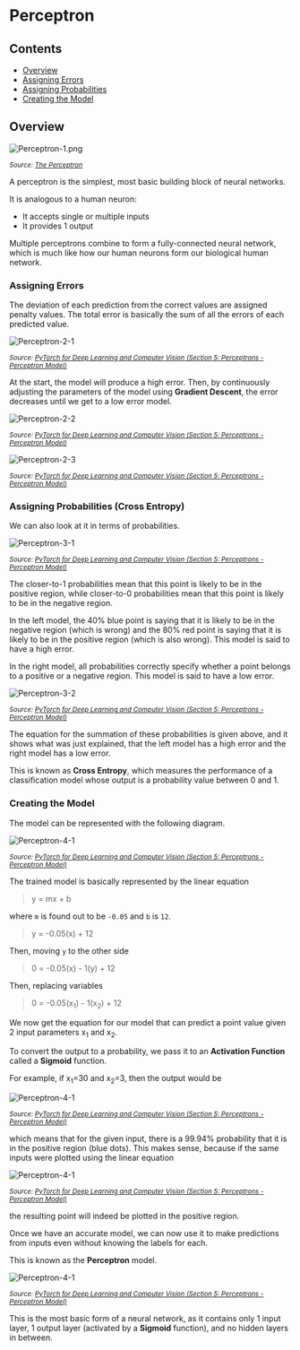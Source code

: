 # Perceptron

## Contents

* [Overview](#overview)
* [Assigning Errors](#assigning-errors)
* [Assigning Probabilities](#assigning-probabilities-cross-entropy)
* [Creating the Model](#creating-the-model)

## Overview

![Perceptron-1.png](./Perceptron-1-Intro.png)

<sub><i>Source: [The Perceptron](https://towardsdatascience.com/the-perceptron-3af34c84838c)</i></sub>

A perceptron is the simplest, most basic building block of neural networks.

It is analogous to a human neuron:
* It accepts single or multiple inputs
* It provides 1 output

Multiple perceptrons combine to form a fully-connected neural network, which is much like how our human neurons form our biological human network.

### Assigning Errors

The deviation of each prediction from the correct values are assigned penalty values. The total error is basically the sum of all the errors of each predicted value.

![Perceptron-2-1](./Perceptron-2-AssignPenalties-1.png)

<sub><i>Source: [PyTorch for Deep Learning and Computer Vision (Section 5: Perceptrons - Perceptron Model)](https://www.udemy.com/course/pytorch-for-deep-learning-and-computer-vision/)</i></sub>

At the start, the model will produce a high error. Then, by continuously adjusting the parameters of the model using **Gradient Descent**, the error decreases until we get to a low error model.

![Perceptron-2-2](./Perceptron-2-AssignPenalties-2.png)

<sub><i>Source: [PyTorch for Deep Learning and Computer Vision (Section 5: Perceptrons - Perceptron Model)](https://www.udemy.com/course/pytorch-for-deep-learning-and-computer-vision/)</i></sub>

![Perceptron-2-3](./Perceptron-2-AssignPenalties-3.png)

<sub><i>Source: [PyTorch for Deep Learning and Computer Vision (Section 5: Perceptrons - Perceptron Model)](https://www.udemy.com/course/pytorch-for-deep-learning-and-computer-vision/)</i></sub>

### Assigning Probabilities (Cross Entropy)

We can also look at it in terms of probabilities.

![Perceptron-3-1](./Perceptron-3-AssignProbabilities-1.png)

<sub><i>Source: [PyTorch for Deep Learning and Computer Vision (Section 5: Perceptrons - Perceptron Model)](https://www.udemy.com/course/pytorch-for-deep-learning-and-computer-vision/)</i></sub>

The closer-to-1 probabilities mean that this point is likely to be in the positive region, while closer-to-0 probabilities mean that this point is likely to be in the negative region.

In the left model, the 40% blue point is saying that it is likely to be in the negative region (which is wrong) and the 80% red point is saying that it is likely to be in the positive region (which is also wrong). This model is said to have a high error.

In the right model, all probabilities correctly specify whether a point belongs to a positive or a negative region. This model is said to have a low error.

![Perceptron-3-2](./Perceptron-3-AssignProbabilities-2.png)

<sub><i>Source: [PyTorch for Deep Learning and Computer Vision (Section 5: Perceptrons - Perceptron Model)](https://www.udemy.com/course/pytorch-for-deep-learning-and-computer-vision/)</i></sub>

The equation for the summation of these probabilities is given above, and it shows what was just explained, that the left model has a high error and the right model has a low error.

This is known as **Cross Entropy**, which measures the performance of a classification model whose output is a probability value between 0 and 1.

### Creating the Model

The model can be represented with the following diagram.

![Perceptron-4-1](./Perceptron-4-Node-1.png)

<sub><i>Source: [PyTorch for Deep Learning and Computer Vision (Section 5: Perceptrons - Perceptron Model)](https://www.udemy.com/course/pytorch-for-deep-learning-and-computer-vision/)</i></sub>

The trained model is basically represented by the linear equation

> y = mx + b

where `m` is found out to be `-0.05` and `b` is `12`.

> y = -0.05(x) + 12

Then, moving `y` to the other side

> 0 = -0.05(x) - 1(y) + 12

Then, replacing variables

> 0 = -0.05(x<sub>1</sub>) - 1(x<sub>2</sub>) + 12

We now get the equation for our model that can predict a point value given 2 input parameters x<sub>1</sub> and x<sub>2</sub>.

To convert the output to a probability, we pass it to an **Activation Function** called a **Sigmoid** function.

For example, if x<sub>1</sub>=30 and x<sub>2</sub>=3, then the output would be

![Perceptron-4-1](./Perceptron-4-Node-2.png)

<sub><i>Source: [PyTorch for Deep Learning and Computer Vision (Section 5: Perceptrons - Perceptron Model)](https://www.udemy.com/course/pytorch-for-deep-learning-and-computer-vision/)</i></sub>

which means that for the given input, there is a 99.94% probability that it is in the positive region (blue dots). This makes sense, because if the same inputs were plotted using the linear equation

![Perceptron-4-1](./Perceptron-4-Node-3.png)

<sub><i>Source: [PyTorch for Deep Learning and Computer Vision (Section 5: Perceptrons - Perceptron Model)](https://www.udemy.com/course/pytorch-for-deep-learning-and-computer-vision/)</i></sub>

the resulting point will indeed be plotted in the positive region.

Once we have an accurate model, we can now use it to make predictions from inputs even without knowing the labels for each.

This is known as the **Perceptron** model.

![Perceptron-4-1](./Perceptron-4-Node-4.png)

<sub><i>Source: [PyTorch for Deep Learning and Computer Vision (Section 5: Perceptrons - Perceptron Model)](https://www.udemy.com/course/pytorch-for-deep-learning-and-computer-vision/)</i></sub>

This is the most basic form of a neural network, as it contains only 1 input layer, 1 output layer (activated by a **Sigmoid** function), and no hidden layers in between.
